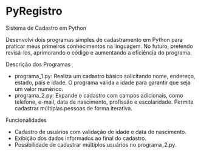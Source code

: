 # PyRegistro
Sistema de Cadastro em Python

Desenvolvi dois programas simples de cadastramento em Python para praticar meus primeiros conhecimentos na linguagem. No futuro, pretendo revisá-los, aprimorando o código e aumentando a eficiência do programa.

Descrição dos Programas

- programa_1.py: Realiza um cadastro básico solicitando nome, endereço, estado, país e idade. O programa valida a idade para garantir que seja um valor numérico.
- programa_2.py: Expande o cadastro com campos adicionais, como telefone, e-mail, data de nascimento, profissão e escolaridade. Permite cadastrar múltiplas pessoas de forma iterativa.

Funcionalidades

- Cadastro de usuários com validação de idade e data de nascimento.
- Exibição dos dados informados ao final do cadastro.
- Possibilidade de cadastrar múltiplos usuários no programa_2.py.
